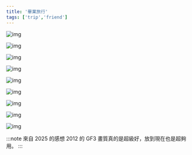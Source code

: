 ```yaml
---
title: '畢業旅行'
tags: ['trip','friend']
---
```


![img](./img_ig/201209/001.jpg)

![img](./img_ig/201209/002.jpg)

![img](./img_ig/201209/003.jpg)

![img](./img_ig/201209/004.jpg)

![img](./img_ig/201209/005.jpg)

![img](./img_ig/201209/006.jpg)

![img](./img_ig/201209/007.jpg)

![img](./img_ig/201209/008.jpg)

![img](./img_ig/201209/009.jpg)

:::note 來自 2025 的感想
2012 的 GF3 畫質真的是超級好，放到現在也是超夠用。
:::